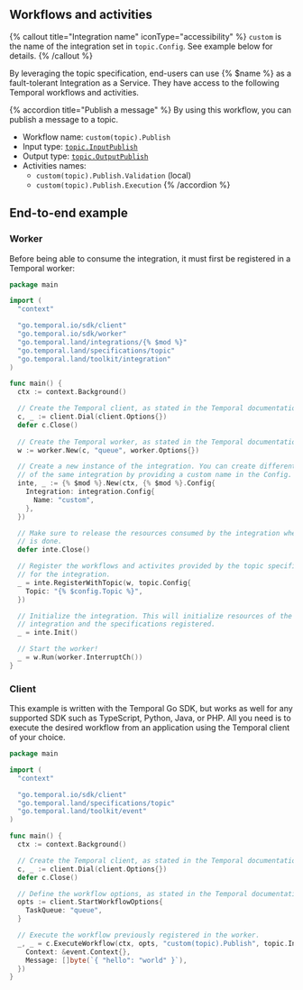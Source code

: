 ## Workflows and activities

{% callout title="Integration name" iconType="accessibility" %}
  `custom` is the name of the integration set in `topic.Config`. See example below
  for details.
{% /callout %}

By leveraging the topic specification, end-users can use {% $name %} as a
fault-tolerant Integration as a Service. They have access to the following
Temporal workflows and activities.

{% accordion title="Publish a message" %}
  By using this workflow, you can publish a message to a topic.

  - Workflow name: `custom(topic).Publish`
  - Input type: [`topic.InputPublish`](https://pkg.go.dev/go.temporal.land/specifications/topic#InputPublish)
  - Output type: [`topic.OutputPublish`](https://pkg.go.dev/go.temporal.land/specifications/topic#OutputPublish)
  - Activities names:
    - `custom(topic).Publish.Validation` (local)
    - `custom(topic).Publish.Execution`
{% /accordion %}

## End-to-end example

### Worker

Before being able to consume the integration, it must first be registered in a
Temporal worker:

```go
package main

import (
  "context"

  "go.temporal.io/sdk/client"
  "go.temporal.io/sdk/worker"
  "go.temporal.land/integrations/{% $mod %}"
  "go.temporal.land/specifications/topic"
  "go.temporal.land/toolkit/integration"
)

func main() {
  ctx := context.Background()

  // Create the Temporal client, as stated in the Temporal documentation.
  c, _ := client.Dial(client.Options{})
  defer c.Close()
  
  // Create the Temporal worker, as stated in the Temporal documentation.
  w := worker.New(c, "queue", worker.Options{})

  // Create a new instance of the integration. You can create different instances
  // of the same integration by providing a custom name in the Config.
  inte, _ := {% $mod %}.New(ctx, {% $mod %}.Config{
    Integration: integration.Config{
      Name: "custom",
    },
  })

  // Make sure to release the resources consumed by the integration when process
  // is done.
  defer inte.Close()

  // Register the workflows and activites provided by the topic specification
  // for the integration.
  _ = inte.RegisterWithTopic(w, topic.Config{
    Topic: "{% $config.Topic %}",
  })

  // Initialize the integration. This will initialize resources of the said
  // integration and the specifications registered.
  _ = inte.Init()

  // Start the worker!
  _ = w.Run(worker.InterruptCh())
}
```

### Client

This example is written with the Temporal Go SDK, but works as well for any
supported SDK such as TypeScript, Python, Java, or PHP. All you need is to
execute the desired workflow from an application using the Temporal client of
your choice.

```go
package main

import (
  "context"

  "go.temporal.io/sdk/client"
  "go.temporal.land/specifications/topic"
  "go.temporal.land/toolkit/event"
)

func main() {
  ctx := context.Background()

  // Create the Temporal client, as stated in the Temporal documentation.
  c, _ := client.Dial(client.Options{})
  defer c.Close()

  // Define the workflow options, as stated in the Temporal documentation.
  opts := client.StartWorkflowOptions{
    TaskQueue: "queue",
  }

  // Execute the workflow previously registered in the worker.
  _, _ = c.ExecuteWorkflow(ctx, opts, "custom(topic).Publish", topic.InputPublish{
    Context: &event.Context{},
    Message: []byte(`{ "hello": "world" }`),
  })
}
```
